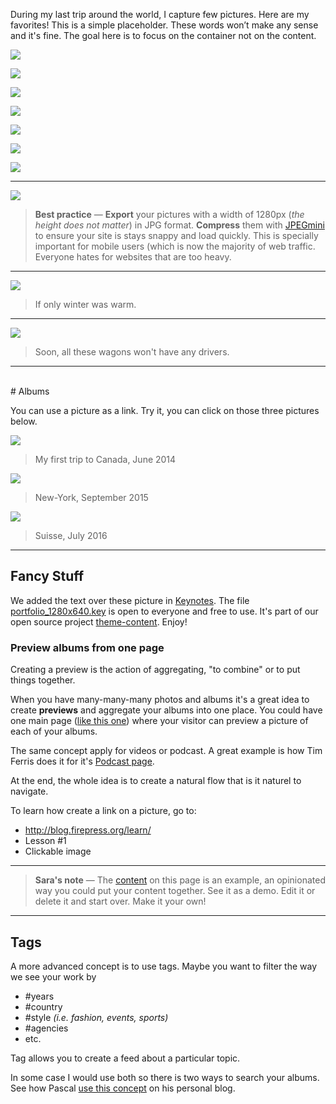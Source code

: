 During my last trip around the world, I capture few pictures. Here are my favorites! This is a simple placeholder. These words won’t make any sense and it's fine. The goal here is to focus on the container not on the content.

![](https://raw.githubusercontent.com/firepress-org/themes-content/master/112_readiness/images/beauty-shots101.jpg)

![](https://raw.githubusercontent.com/firepress-org/themes-content/master/112_readiness/images/beauty-shots102.jpg)

![](https://raw.githubusercontent.com/firepress-org/themes-content/master/112_readiness/images/beauty-shots103.jpg)

![](https://raw.githubusercontent.com/firepress-org/themes-content/master/112_readiness/images/beauty-shots104.jpg)

![](https://raw.githubusercontent.com/firepress-org/themes-content/master/112_readiness/images/beauty-shots105.jpg)

![](https://raw.githubusercontent.com/firepress-org/themes-content/master/112_readiness/images/beauty-shots106.jpg)

![](https://raw.githubusercontent.com/firepress-org/themes-content/master/112_readiness/images/beauty-shots107.jpg)

---

![](https://raw.githubusercontent.com/firepress-org/themes-content/master/112_readiness/images/beauty-shots108.jpg)

> **Best practice** — **Export** your pictures with a width of 1280px (*the height does not matter*) in JPG format. **Compress** them with [JPEGmini](http://www.jpegmini.com/app) to ensure your site is stays snappy and load quickly. This is specially important for mobile users (which is now the majority of web traffic. Everyone hates for websites that are too heavy.

---

![](https://raw.githubusercontent.com/firepress-org/themes-content/master/112_readiness/images/beauty-shots109.jpg)

> If only winter was warm.

---

![](https://raw.githubusercontent.com/firepress-org/themes-content/master/112_readiness/images/beauty-shots110.jpg)

> Soon, all these wagons won't have any drivers.

---

<br>
# Albums

You can use a picture as a link. Try it, you can click on those three pictures below.

[![](https://raw.githubusercontent.com/firepress-org/themes-content/master/112_readiness/images/_portfolio-preview/portefolio-preview_101.jpg)
](/album-one/)

> My first trip to Canada, June 2014

[![](https://raw.githubusercontent.com/firepress-org/themes-content/master/112_readiness/images/_portfolio-preview/portefolio-preview_102.jpg)](/album-two/)

> New-York, September 2015

[![](https://raw.githubusercontent.com/firepress-org/themes-content/master/112_readiness/images/_portfolio-preview/portefolio-preview_103.jpg)](/album-three/)

> Suisse, July 2016

---

## Fancy Stuff

We added the text over these picture in [Keynotes](http://www.apple.com/mac/keynote/). The file [portfolio_1280x640.key](https://github.com/firepress-org/themes-content/tree/master/112_readiness/images/_keynote_project) is open to everyone and free to use. It's part of our open source project [theme-content](https://github.com/firepress-org/themes-content). Enjoy!

### Preview albums from one page

Creating a preview is the action of aggregating, "to combine" or to put things together.

When you have many-many-many photos and albums it's a great idea to create **previews** and aggregate your albums into one place. You could have one main page ([like this one](/pictures-and-albums/)) where your visitor can preview a picture of each of your albums. 

The same concept apply for videos or podcast. A great example is how Tim Ferris does it for it's [Podcast page](http://fourhourworkweek.com/podcast/).

At the end, the whole idea is to create a natural flow that is it naturel to navigate.

To learn how create a link on a picture, go to:

- http://blog.firepress.org/learn/
- Lesson #1
- Clickable image

---

> **Sara's note** — The [content](https://github.com/firepress-org/themes-content) on this page is an example, an opinionated way you could put your content together. See it as a demo. Edit it or delete it and start over. Make it your own!

---

## Tags

A more advanced concept is to use tags. Maybe you want to filter the way we see your work by 

- #years
- #country
- #style *(i.e. fashion, events,  sports)*
- #agencies
- etc.

Tag allows you to create a feed about a particular topic.

In some case I would use both so there is two ways to search your albums. See how Pascal [use this concept](http://blog.pascalandy.com/trouver-par-tags/) on his personal blog.